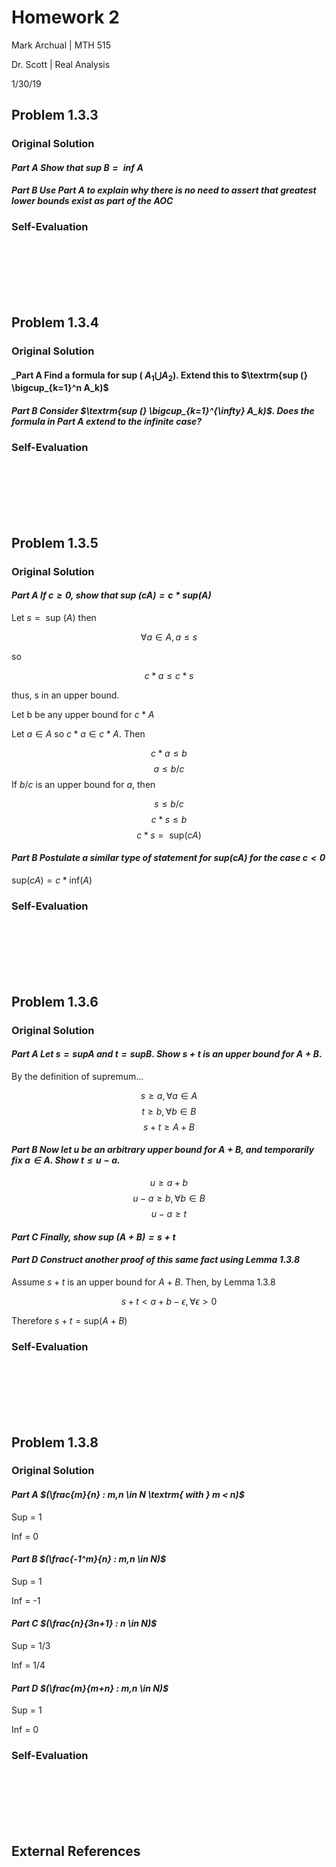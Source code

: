 # Homework 2

Mark Archual | MTH 515

Dr. Scott | Real Analysis

1/30/19

## Problem 1.3.3

### Original Solution

#### _Part A Show that $\textrm{ sup } B = \textrm{ inf } A$_

#### _Part B Use Part A to explain why there is no need to assert that greatest lower bounds exist as part of the AOC_

### Self-Evaluation

<br>
<br>
<br>
<br>
<br>

## Problem 1.3.4

### Original Solution

#### _Part A Find a formula for $\textrm{sup ( } A_1 \bigcup A_2)$. Extend this to $\textrm{sup (} \bigcup_{k=1}^n A_k)$

#### _Part B Consider $\textrm{sup (} \bigcup_{k=1}^{\infty} A_k)$.  Does the formula in Part A extend to the infinite case?_

### Self-Evaluation

<br>
<br>
<br>
<br>
<br>

## Problem 1.3.5

### Original Solution

#### _Part A If $c \geq 0$, show that $\textrm {sup (} cA) = c*\textrm{sup}(A)$_

Let $s = \textrm{ sup (}A)$ then

$$ \forall a \in A, a \leq s $$

so 

$$c*a \leq c*s$$

thus, s in an upper bound.

Let b be any upper bound for $c*A$

Let $a \in A$ so $c*a \in c*A$. Then

$$c*a \leq b$$
$$a \leq b/c$$
If $b/c$ is an upper bound for $a$, then

$$s \leq b/c$$
$$c*s \leq b$$
$$c*s = \textrm{ sup(}cA)$$

#### _Part B Postulate a similar type of statement for $\textrm{sup(}cA)$ for the case $c < 0$_

$\textrm{ sup(}cA) = c*\textrm{inf(}A)$

### Self-Evaluation

<br>
<br>
<br>
<br>
<br>

## Problem 1.3.6

### Original Solution

#### _Part A Let $s = \textrm{sup}A$ and $t = \textrm{sup}B$.  Show $s + t$ is an upper bound for $A + B$_.

By the definition of supremum...

$$s \geq a, \forall a \in A$$
$$t \geq b, \forall b \in B$$
$$s+t \geq A + B$$

#### _Part B Now let $u$ be an arbitrary upper bound for $A + B$, and temporarily fix $a \in A$. Show $t \leq u - a$._

$$u \geq a + b$$
$$u-a \geq b, \forall b \in B$$
$$u-a \geq t$$


#### _Part C Finally, show $\textrm{sup (}A+B) = s+t$_

#### _Part D Construct another proof of this same fact using Lemma 1.3.8_

Assume $s+t$ is an upper bound for $A+B$.  Then, by Lemma 1.3.8

$$s + t < a + b - \epsilon, \forall \epsilon > 0$$

Therefore $s+t = \textrm{sup(}A+B)$

### Self-Evaluation

<br>
<br>
<br>
<br>
<br>

## Problem 1.3.8

### Original Solution

#### _Part A $(\frac{m}{n} : m,n \in N \textrm{ with } m < n)$_

Sup = 1

Inf = 0

#### _Part B $(\frac{-1^m}{n} : m,n \in N)$_

Sup = 1

Inf = -1

#### _Part C $(\frac{n}{3n+1} : n \in N)$_

Sup = 1/3

Inf = 1/4

#### _Part D $(\frac{m}{m+n} : m,n \in N)$_

Sup = 1

Inf = 0

### Self-Evaluation

<br>
<br>
<br>
<br>
<br>

## External References

